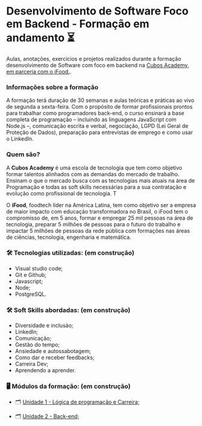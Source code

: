 # Desenvolvimento de Software Foco em Backend - Formação em andamento ⏳

Aulas, anotações, exercícios e projetos realizados durante a formação desenvolvimento de Software com foco em backend na [Cubos Academy, em parceria com o iFood.](https://www.cubos.academy/lp/1000bolsasifood#).

### Informações sobre a formação

A formação terá duração de 30 semanas e aulas teóricas e práticas ao vivo de segunda a sexta-feira. Com o propósito de formar profissionais prontos para trabalhar como programadores back-end, o curso ensinará a base completa de programação – incluindo as linguagens JavaScript com Node.js –, comunicação escrita e verbal, negociação, LGPD (Lei Geral de Proteção de Dados), preparação para entrevistas de emprego e como usar o LinkedIn.

### Quem são?

A **Cubos Academy** é uma escola de tecnologia que tem como objetivo formar talentos alinhados com as demandas do mercado de trabalho. Ensinam o que o mercado busca com as tecnologias mais atuais na área de Programação e todas as soft skills necessárias para a sua contratação e evolução como profissional de tecnologia. T

O **iFood**, foodtech líder na América Latina, tem como objetivo ser a empresa de maior impacto com educação transformadora no Brasil, o iFood tem o compromisso de, em 5 anos, formar e empregar 25 mil pessoas na área de tecnologia, preparar 5 milhões de pessoas para o futuro do trabalho e impactar 5 milhões de pessoas da rede pública com formações nas áreas de ciências, tecnologia, engenharia e matemática.

### 🛠️ Tecnologias utilizadas: (em construção)

- Visual studio code;
- Git e Github;
- Javascript;
- Node;
- PostgreSQL.

### 🛠️ Soft Skills abordadas: (em construção)

- Diversidade e inclusão;
- LinkedIn;
- Comunicação;
- Gestão do tempo;
- Ansiedade e autossabotagem;
- Como dar e receber feedbacks;
- Carreira Dev;
- Aprendendo a aprender.


### 🖥️ Módulos da formação: (em construção)

- 🗂️ [Unidade 1 - Lógica de programação e Carreira;](m1-logicaProgramacao/README.md)

- 🗂️ [Unidade 2 - Back-end;](m2-backEnd/README.md)


